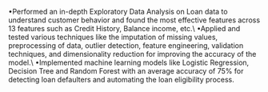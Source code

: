 •Performed an in-depth Exploratory Data Analysis on Loan data to understand customer behavior and found the most effective features across 13 features such as Credit History, Balance income, etc.\\
•Applied and tested various techniques like the imputation of missing values, preprocessing of data, outlier detection, feature engineering, validation techniques, and dimensionality reduction for improving the accuracy of the model.\\
•Implemented machine learning models like Logistic Regression, Decision Tree and Random Forest with an average accuracy of 75% for detecting loan defaulters and automating the loan eligibility process.
